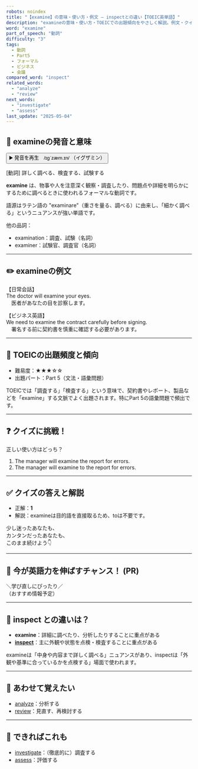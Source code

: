 ```yaml
---
robots: noindex
title: "【examine】の意味・使い方・例文 ― inspectとの違い【TOEIC英単語】"
description: "examineの意味・使い方・TOEICでの出題傾向をやさしく解説。例文・クイズ付きでinspectとの違いもわかりやすく学べます。"
word: "examine"
part_of_speech: "動詞"
difficulty: "3"
tags:
  - 動詞
  - Part5
  - フォーマル
  - ビジネス
  - 会議
compared_word: "inspect"
related_words:
  - "analyze"
  - "review"
next_words:
  - "investigate"
  - "assess"
last_update: "2025-05-04"
---
```


## 🔰 examineの発音と意味

<button class="play-audio" onclick="playTTS('examine')">
  <span class="play-audio-main">
    ▶️ 発音を再生　/ɪɡˈzæm.ɪn/
  </span>
  <span class="play-audio-sub">
    （イグザミン）
  </span>
</button>

[動詞] 詳しく調べる、検査する、試験する

**examine** は、物事や人を注意深く観察・調査したり、問題点や詳細を明らかにするために調べるときに使われるフォーマルな動詞です。

語源はラテン語の "examinare"（重さを量る、調べる）に由来し、「細かく調べる」というニュアンスが強い単語です。

他の品詞：  
- examination：調査、試験（名詞）
- examiner：試験官、調査官（名詞）

---

## ✏️ examineの例文

【日常会話】  
The doctor will examine your eyes.  
　医者があなたの目を診察します。

【ビジネス英語】  
We need to examine the contract carefully before signing.  
　署名する前に契約書を慎重に確認する必要があります。

---

## 🎯 TOEICの出題頻度と傾向

- 難易度：★★★☆☆
- 出題パート：Part 5（文法・語彙問題）

TOEICでは「調査する」「検査する」という意味で、契約書やレポート、製品などを「examine」する文脈でよく出題されます。特にPart 5の語彙問題で頻出です。

---

## ❓ クイズに挑戦！

正しい使い方はどっち？

1. The manager will examine the report for errors.  
2. The manager will examine to the report for errors.

---

## ✅ クイズの答えと解説

- 正解：**1**
- 解説：examineは目的語を直接取るため、toは不要です。

少し迷ったあなたも、  
カンタンだったあなたも、  
このまま続けよう👇️

---

## 🚀 今が英語力を伸ばすチャンス！ (PR)

<div class="info-center">
＼学び直しにぴったり／<br>  
（おすすめ情報予定）
</div>

---

## 🤔  inspect との違いは？

- **examine**：詳細に調べたり、分析したりすることに重点がある
- **[inspect](/inspect)**：主に外観や状態を点検・検査することに重点がある

examineは「中身や内容まで詳しく調べる」ニュアンスがあり、inspectは「外観や基準に合っているかを点検する」場面で使われます。

---

## 🧩 あわせて覚えたい

- [analyze](/analyze)：分析する
- [review](/review)：見直す、再検討する

---

## 📖 できればこれも

- [investigate](/investigate)：（徹底的に）調査する
- [assess](/assess)：評価する

<!-- cvid: aid00_bid41 -->
